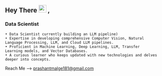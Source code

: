 ## Hey There <img src="https://media.giphy.com/media/hvRJCLFzcasrR4ia7z/giphy.gif" width="25px"> ,

### Data Scientist

    • Data Scientist currently building an LLM pipeline)
    • Expertise in developing comprehensive Computer Vision, Natural Language Processing, LLM, and Cloud LLM pipelines.
    • Proficient in Machine Learning, Deep Learning, LLM, Transfer Learning models, and Vector Databases.
    • A curious learner who keeps updated with new technologies and delves deeper into concepts.


Reach Me --> prashantmalge181@gmail.com
